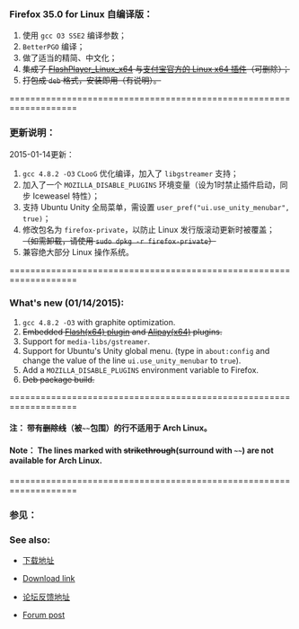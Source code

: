 ### Firefox 35.0 for Linux 自编译版：

1. 使用 `gcc O3 SSE2` 编译参数；
2. `BetterPGO` 编译；
3. 做了适当的精简、中文化；
4. ~~集成了 [FlashPlayer_Linux_x64][1] 与[支付宝官方的 Linux x64 插件][2]（可删除）；~~
5. ~~打包成 `deb` 格式，安装即用（有说明）。~~

===================================================================

### 更新说明：

2015-01-14更新：

1. `gcc 4.8.2 -O3` `CLooG` 优化编译，加入了 `libgstreamer` 支持；
2. 加入了一个 `MOZILLA_DISABLE_PLUGINS` 环境变量（设为1时禁止插件启动，同步 Iceweasel 特性）；
3. 支持 Ubuntu Unity 全局菜单，需设置 `user_pref("ui.use_unity_menubar", true)`；
4. 修改包名为 `firefox-private`，以防止 Linux 发行版滚动更新时被覆盖；
   ~~（如需卸载，请使用 `sudo dpkg -r firefox-private`）~~
5. 兼容绝大部分 Linux 操作系统。

===================================================================

### What's new (01/14/2015):

1. `gcc 4.8.2 -O3` with graphite optimization.
2. ~~Embedded [Flash(x64) plugin][1] and [Alipay(x64)][2] plugins.~~
3. Support for `media-libs/gstreamer`.
4. Support for Ubuntu's Unity global menu.
   (type in `about:config` and change the value of the line `ui.use_unity_menubar` to `true`).
5. Add a `MOZILLA_DISABLE_PLUGINS` environment variable to Firefox.
6. ~~Deb package build.~~

===================================================================

#### 注： 带有~~删除线~~（被`~~`包围）的行不适用于 Arch Linux。
#### Note： The lines marked with ~~strikethrough~~(surround with `~~`) are not available for Arch Linux.

===================================================================

### 参见：
### See also:

* [下载地址][3]
* [Download link][3]

* [论坛反馈地址][4]
* [Forum post][4]

[1]: http://get.adobe.com/flashplayer
[2]: https://cshall.alipay.com/lab/help_detail.htm?help_id=240951
[3]: http://sourceforge.net/projects/libportable/files/Firefox/
[4]: http://bbs.kafan.cn/thread-1611465-1-1.html
